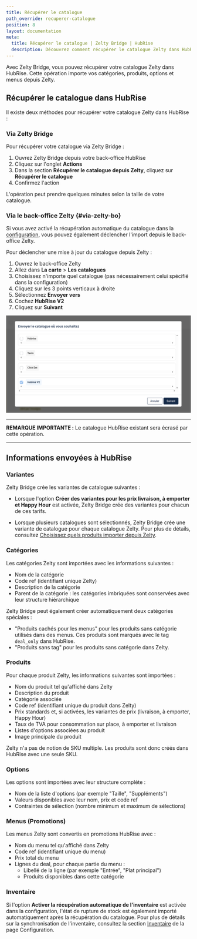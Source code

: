 ```yaml
---
title: Récupérer le catalogue
path_override: recuperer-catalogue
position: 8
layout: documentation
meta:
  title: Récupérer le catalogue | Zelty Bridge | HubRise
  description: Découvrez comment récupérer le catalogue Zelty dans HubRise, les informations importées et les références techniques.
---
```


Avec Zelty Bridge, vous pouvez récupérer votre catalogue Zelty dans HubRise. Cette opération importe vos catégories, produits, options et menus depuis Zelty.

## Récupérer le catalogue dans HubRise

Il existe deux méthodes pour récupérer votre catalogue Zelty dans HubRise :

### Via Zelty Bridge

Pour récupérer votre catalogue via Zelty Bridge :

1. Ouvrez Zelty Bridge depuis votre back-office HubRise
2. Cliquez sur l'onglet **Actions**
3. Dans la section **Récupérer le catalogue depuis Zelty**, cliquez sur **Récupérer le catalogue**
4. Confirmez l'action

L'opération peut prendre quelques minutes selon la taille de votre catalogue.

### Via le back-office Zelty {#via-zelty-bo}

Si vous avez activé la récupération automatique du catalogue dans la [configuration](/apps/zelty-bridge/configuration#catalog), vous pouvez également déclencher l'import depuis le back-office Zelty.

Pour déclencher une mise à jour du catalogue depuis Zelty :

1. Ouvrez le back-office Zelty
2. Allez dans **La carte** > **Les catalogues**
3. Choisissez n'importe quel catalogue (pas nécessairement celui spécifié dans la configuration)
4. Cliquez sur les 3 points verticaux à droite
5. Sélectionnez **Envoyer vers**
6. Cochez **HubRise V2**
7. Cliquez sur **Suivant**

![Envoi du catalogue depuis Zelty](./images/005-2x-zelty-push-catalog.png)

---

**REMARQUE IMPORTANTE :** Le catalogue HubRise existant sera écrasé par cette opération.

---

## Informations envoyées à HubRise

### Variantes

Zelty Bridge crée les variantes de catalogue suivantes :

- Lorsque l'option **Créer des variantes pour les prix livraison, à emporter et Happy Hour** est activée, Zelty Bridge crée des variantes pour chacun de ces tarifs.

- Lorsque plusieurs catalogues sont sélectionnés, Zelty Bridge crée une variante de catalogue pour chaque catalogue Zelty. Pour plus de détails, consultez [Choisissez quels produits importer depuis Zelty](/apps/zelty-bridge/configuration#select-catalog).

### Catégories

Les catégories Zelty sont importées avec les informations suivantes :

- Nom de la catégorie
- Code ref (identifiant unique Zelty)
- Description de la catégorie
- Parent de la catégorie : les catégories imbriquées sont conservées avec leur structure hiérarchique

Zelty Bridge peut également créer automatiquement deux catégories spéciales :

- "Produits cachés pour les menus" pour les produits sans catégorie utilisés dans des menus. Ces produits sont marqués avec le tag `deal_only` dans HubRise.
- "Produits sans tag" pour les produits sans catégorie dans Zelty.

### Produits

Pour chaque produit Zelty, les informations suivantes sont importées :

- Nom du produit tel qu'affiché dans Zelty
- Description du produit
- Catégorie associée
- Code ref (identifiant unique du produit dans Zelty)
- Prix standards et, si activées, les variantes de prix (livraison, à emporter, Happy Hour)
- Taux de TVA pour consommation sur place, à emporter et livraison
- Listes d'options associées au produit
- Image principale du produit

Zelty n'a pas de notion de SKU multiple. Les produits sont donc créés dans HubRise avec une seule SKU.

### Options

Les options sont importées avec leur structure complète :

- Nom de la liste d'options (par exemple "Taille", "Suppléments")
- Valeurs disponibles avec leur nom, prix et code ref
- Contraintes de sélection (nombre minimum et maximum de sélections)

### Menus (Promotions)

Les menus Zelty sont convertis en promotions HubRise avec :

- Nom du menu tel qu'affiché dans Zelty
- Code ref (identifiant unique du menu)
- Prix total du menu
- Lignes du deal, pour chaque partie du menu :
  - Libellé de la ligne (par exemple "Entrée", "Plat principal")
  - Produits disponibles dans cette catégorie

### Inventaire

Si l'option **Activer la récupération automatique de l'inventaire** est activée dans la configuration, l'état de rupture de stock est également importé automatiquement après la récupération du catalogue. Pour plus de détails sur la synchronisation de l'inventaire, consultez la section [Inventaire](/apps/zelty-bridge/configuration#inventory-sync) de la page Configuration.

